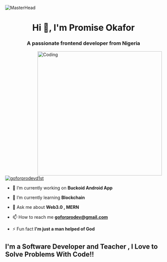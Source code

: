 ![MasterHead](https://images.unsplash.com/photo-1592996522990-65ccd3032a61?ixlib=rb-4.0.3&ixid=MnwxMjA3fDB8MHxwaG90by1wYWdlfHx8fGVufDB8fHx8&auto=format&fit=crop&w=1332&q=80)
<h1 align="center">Hi 👋, I'm Promise Okafor</h1>
<h3 align="center">A passionate frontend developer from Nigeria</h3>
<img align="right" alt="Coding" width="400" src="https://cdn.dribbble.com/users/1162077/screenshots/3848914/programmer.gif">

<p align="left"> <a href="https://twitter.com/goforprodevd1st" target="blank"><img src="https://img.shields.io/twitter/follow/rishavchanda?logo=twitter&style=for-the-badge" alt="goforprodevd1st" /></a> </p>

- 🔭 I’m currently working on **Buckoid Android App**

- 🌱 I’m currently learning **Blockchain**

- 💬 Ask me about **Web3.0 , MERN**

- 📫 How to reach me **goforprodev@gmail.com**

- ⚡ Fun fact **I'm just a man helped of God**

## I'm a Software Developer and Teacher , I Love to Solve Problems With Code!!


